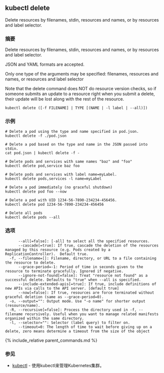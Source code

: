 ---
---

## kubectl delete

Delete resources by filenames, stdin, resources and names, or by resources and label selector.

### 摘要


Delete resources by filenames, stdin, resources and names, or by resources and label selector.

JSON and YAML formats are accepted.

Only one type of the arguments may be specified: filenames, resources and names, or resources and label selector

Note that the delete command does NOT do resource version checks, so if someone
submits an update to a resource right when you submit a delete, their update
will be lost along with the rest of the resource.

```
kubectl delete ([-f FILENAME] | TYPE [(NAME | -l label | --all)])
```

### 示例

```
# Delete a pod using the type and name specified in pod.json.
kubectl delete -f ./pod.json

# Delete a pod based on the type and name in the JSON passed into stdin.
cat pod.json | kubectl delete -f -

# Delete pods and services with same names "baz" and "foo"
kubectl delete pod,service baz foo

# Delete pods and services with label name=myLabel.
kubectl delete pods,services -l name=myLabel

# Delete a pod immediately (no graceful shutdown)
kubectl delete pod foo --now

# Delete a pod with UID 1234-56-7890-234234-456456.
kubectl delete pod 1234-56-7890-234234-456456

# Delete all pods
kubectl delete pods --all
```

### 选项

```
      --all[=false]: [-all] to select all the specified resources.
      --cascade[=true]: If true, cascade the deletion of the resources managed by this resource (e.g. Pods created by a ReplicationController).  Default true.
  -f, --filename=[]: Filename, directory, or URL to a file containing the resource to delete.
      --grace-period=-1: Period of time in seconds given to the resource to terminate gracefully. Ignored if negative.
      --ignore-not-found[=false]: Treat "resource not found" as a successful delete. Defaults to "true" when --all is specified.
      --include-extended-apis[=true]: If true, include definitions of new APIs via calls to the API server. [default true]
      --now[=false]: If true, resources are force terminated without graceful deletion (same as --grace-period=0).
  -o, --output="": Output mode. Use "-o name" for shorter output (resource/name).
  -R, --recursive[=false]: Process the directory used in -f, --filename recursively. Useful when you want to manage related manifests organized within the same directory.
  -l, --selector="": Selector (label query) to filter on.
      --timeout=0: The length of time to wait before giving up on a delete, zero means determine a timeout from the size of the object
```

{% include_relative parent_commands.md %}

### 参见

* [kubectl](kubectl.md)	 - 使用kubectl来管理Kubernetes集群。

